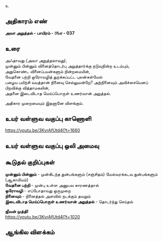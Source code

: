 உ


## அதிகாரம் எண்

**அவா அறுத்தல் - பாயிரம் - ௦௩எ - 037**

## உரை

அஃதாவது _(அவா அறுத்தலாவது)_,  
முன்னும் பின்னும் வினைத்தொடர்பு அறுத்தார்க்கு நடுவுநின்ற உடம்பும்,  
அதுகொண்ட வினைப்பயன்களும் நின்றமையின்,  
வேதனை பற்றி ஒரோவழித் துறக்கப்பட்ட புலன்கள்மேல்  
பழைய பயிற்சி வயத்தான் நினைவு செல்லுமன்றே? 
அந்நினைவும் அவிச்சையெனப் பிறவிக்கு வித்தாமகலின்,  
அதனை இடைவிடாத மெய்ப்பொருள் உணர்வான் அறுத்தல்.  

அதிகார முறைமையும் இதனானே விளங்கும்.

## உயர் வள்ளுவ வகுப்பு காணொளி

https://youtu.be/3KvrAfUtd4I?t=1660

## உயர் வள்ளுவ வகுப்பு ஒலி அமைவு 


## கூடுதல் குறிப்புகள்

**முன்னும் பின்னும்** - முன்கிடந்த துன்பங்களும் (சஞ்சிதம்) மேல்வரக்கடவ துன்பங்களும் (ஆகாமியம்)  
**வேதனை பற்றி** - முன்பு உள்ள அனுபவ காரணத்தால்   
**ஒரோவழி** - எப்போதாவது ஒருமுறை   
**நினைவும்** - நினைத்தல் அளவில் நடக்கும் தவறும்     
**இடைவிடாத மெய்ப்பொருள் உணர்வான் அறுத்தல்** - தொடர்ந்து செய்தல் 

**ஜீவன் முத்தி!**  
https://youtu.be/3KvrAfUtd4I?t=1020 

## ஆங்கில விளக்கம்

